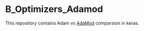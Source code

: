 # B_Optimizers_Adamod 

This repository contains Adam vs [AdaMod](https://arxiv.org/abs/1910.12249) comparsion in keras.
